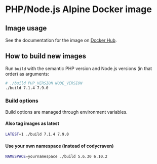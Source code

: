 # PHP/Node.js Alpine Docker image

## Image usage

See the documentation for the image on
[Docker Hub](https://hub.docker.com/r/codycraven/php-node/).

## How to build new images

Run `build` with the semantic PHP version and Node.js versions (in that order)
as arguments:

```bash
# ./build PHP_VERSION NODE_VERSION
./build 7.1.4 7.9.0
```

### Build options

Build options are managed through environment variables.

#### Also tag images as latest

```bash
LATEST=1 ./build 7.1.4 7.9.0
```

#### Use your own namespace (instead of codycraven)

```bash
NAMESPACE=yournamespace ./build 5.6.30 6.10.2
